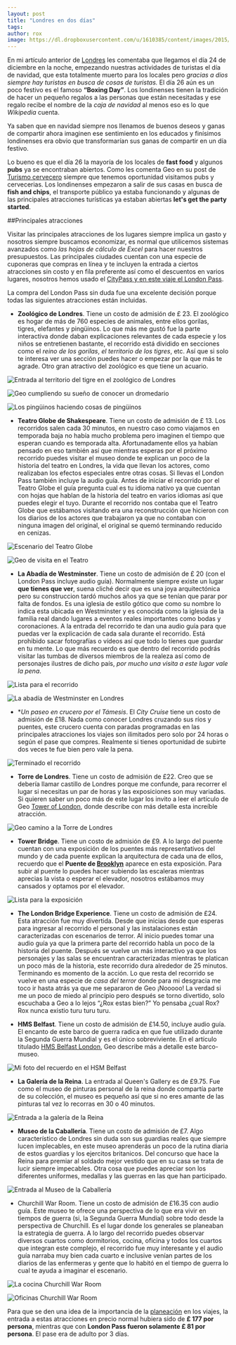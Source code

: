 ```yaml
---
layout: post
title: "Londres en dos días"
tags: 
author: rox
image: https://dl.dropboxusercontent.com/u/1610385/content/images/2015/04/2014-12-27-10-52-38.jpg
---
```

En mi artículo anterior de [Londres](/londres/) les comentaba que llegamos el día 24 de diciembre en la noche, empezando nuestras actividades de turistas el día de navidad, que esta totalmente muerto para los locales pero *gracias a dios siempre hay turistas en busca de cosas de turistas.* El día 26 aún es un poco festivo es el famoso **“Boxing Day”**. Los londinenses tienen la tradición de hacer un pequeño regalos a las personas que están necesitadas y ese regalo recibe el nombre de la *caja de navidad* al menos eso es lo que *Wikipedia* cuenta. 

Ya saben que en navidad siempre nos llenamos de buenos deseos y ganas de compartir ahora imaginen ese sentimiento en los educados y finísimos londinenses era obvio que transformarían sus ganas de compartir en un día festivo.

Lo bueno es que el día 26 la mayoría de los locales de **fast food** y algunos **pubs** ya se encontraban abiertos. Como les comenta Geo en su post de [Turismo cervecero](/turismo-cervecero/) siempre que tenemos oportunidad visitamos pubs y cervecerias. Los londinenses empezaron a salir de sus casas en busca de **fish and chips**, el transporte público ya estaba funcionando y algunas de las principales atracciones turísticas ya estaban abiertas **let's get the party started**. 

##Principales atracciones

Visitar las principales atracciones de los lugares siempre implica un gasto y nosotros siempre buscamos economizar, es normal que utilicemos sistemas avanzados como *las hojas de cálculo de Excel* para hacer nuestros presupuestos. Las principales ciudades cuentan con una especie de cuponeras que compras en línea y te incluyen la entrada a ciertos atracciones sin costo y en fila preferente así como el descuentos en varios lugares, nosotros hemos usado el [CityPass y en este viaje el London Pass](/citypass/). 

La compra del London Pass sin duda fue una excelente decisión porque todas las siguientes atracciones están incluidas.

* **Zoológico de Londres**. Tiene un costo de admisión de £ 23. El zoológico es hogar de más de 760 especies de animales, entre ellos gorilas, tigres, elefantes y pingüinos. Lo que más me gustó fue la parte interactiva donde daban explicaciones relevantes de cada especie y los niños se entretienen bastante, el recorrido está dividido en secciones como el *reino de los gorilas*, *el territorio de los tigres*, etc. Así que si solo te interesa ver una sección puedes hacer o empezar por la que más te agrade. Otro gran atractivo del zoológico es que tiene un acuario.

![Entrada al territorio del tigre en el zoológico de Londres](https://dl.dropboxusercontent.com/u/1610385/content/images/2015/04/2014-12-26-12-53-48.jpg)

![Geo cumpliendo su sueño de conocer un dromedario](https://dl.dropboxusercontent.com/u/1610385/content/images/2015/04/2014-12-26-13-00-36.jpg)

![Los pingüinos haciendo cosas de pingüinos](https://dl.dropboxusercontent.com/u/1610385/content/images/2015/04/2014-12-26-13-18-20.jpg)

* **Teatro Globe de Shakespeare**. Tiene un costo de admisión de £ 13. Los recorridos salen cada 30 minutos, en nuestro caso como viajamos en temporada baja no había mucho problema pero imaginen el tiempo que esperan cuando es temporada alta. Afortunadamente ellos ya habían pensado en eso también así que mientras esperas por el próximo recorrido puedes visitar el museo donde te explican un poco de la historia del teatro en Londres, la vida que llevan los actores, como realizaban los efectos especiales entre otras cosas. Si llevas el London Pass también incluye la audio guía.  Antes de iniciar el recorrido por el Teatro Globe el guía pregunta cual es tu idioma nativo ya que cuentan con hojas que hablan de la historia del teatro en varios idiomas así que puedes elegir el tuyo. Durante el recorrido nos contaba que el Teatro Globe que estábamos visitando era una reconstrucción que hicieron con los diarios de los actores que trabajaron ya que no contaban con ninguna imagen del original, el original se quemó terminando reducido en cenizas. 

![Escenario del Teatro Globe](https://dl.dropboxusercontent.com/u/1610385/content/images/2015/04/2014-12-26-16-10-46.jpg)

![Geo de visita en el Teatro](https://dl.dropboxusercontent.com/u/1610385/content/images/2015/04/2014-12-26-16-18-30.jpg)

* **La Abadía de Westminster**. Tiene un costo de admisión de £ 20 (con el London Pass incluye audio guía). Normalmente siempre existe un lugar **que tienes que ver**, suena cliché decir que es una joya arquitectónica pero su construccion tardó muchos años ya que se tenían que parar por falta de fondos. Es una iglesia de estilo gótico que como su nombre lo indica esta ubicada en Westminster y es conocida como la iglesia de la familia real dando lugares a eventos reales importantes como bodas y coronaciones. A la entrada del recorrido te dan una audio guía para que puedas ver la explicación de cada sala durante el recorrido. Está prohibido sacar fotografías o vídeos así que todo lo tienes que guardar en tu mente. Lo que más recuerdo es que dentro del recorrido podrás visitar las tumbas de diversos miembros de la realeza así como de personajes ilustres de dicho país, *por mucho una visita a este lugar vale la pena*.

![Lista para el recorrido](https://dl.dropboxusercontent.com/u/1610385/content/images/2015/04/2014-12-25-15-57-58.jpg)

![La abadía de Westminster en Londres](https://dl.dropboxusercontent.com/u/1610385/content/images/2015/04/2014-12-25-15-54-30.jpg)

* **Un paseo en crucero por el Támesis*. El *City Cruise* tiene un costo de admisión de £18. Nada como conocer Londres cruzando sus ríos y puentes, este crucero cuenta con paradas programadas en las principales atracciones los viajes son ilimitados pero solo por 24 horas o según el pase que compres. Realmente si tienes oportunidad de subirte dos veces te fue bien pero vale la pena.

![Terminado el recorrido](https://dl.dropboxusercontent.com/u/1610385/content/images/2015/04/2014-12-27-10-52-58.jpg)
 
* **Torre de Londres**. Tiene un costo de admisión de £22. Creo que se debería llamar castillo de Londres porque me confunde, para recorrer el lugar si necesitas un par de horas y las exposiciones son muy variadas. Si quieren saber un poco más de este lugar los invito a leer el artículo de Geo [Tower of London](/tower-of-london/), donde describe con más detalle esta increíble atracción.

![ Geo camino a la Torre de Londres](https://dl.dropboxusercontent.com/u/1610385/content/images/2015/04/2014-12-27-11-04-09.jpg)

* **Tower Bridge**. Tiene un costo de admisión de £9. A lo largo del puente cuentan con una exposición de los puentes más representativos del mundo y de cada puente explican la arquitectura de cada una de ellos, recuerdo que el **Puente de [Brooklyn](/tag/new-york)** aparece en esta exposición. Para subir al puente lo puedes hacer subiendo las escaleras mientras aprecias la vista o esperar el elevador, nosotros estábamos muy cansados y optamos por el elevador.

![Lista para la exposición](https://dl.dropboxusercontent.com/u/1610385/content/images/2015/04/2014-12-27-12-49-04.jpg)

* **The London Bridge Experience**. Tiene un costo de admisión de £24. Esta atracción fue muy divertida. Desde que inicias desde que esperas para ingresar al recorrido el personal y las instalaciones están caracterizadas con escenarios de terror. Al inicio puedes tomar una audio guía ya que la primera parte del recorrido habla un poco de la historia del puente. Después se vuelve un más interactivo ya que los personajes y las salas se encuentran caracterizadas mientras te platican un poco más de la historia, este recorrido dura alrededor de 25 minutos. Terminando es momento de la acción. Lo que resta del recorrido se vuelve en una especie de *casa del terror* donde para mi desgracia me toco ir hasta atrás ya que me separaron de Geo ¡Nooooo! La verdad si me un poco de miedo al principio pero después se torno divertido, solo escuchaba a Geo a lo lejos “¿Rox estas bien?” Yo pensaba ¿cual Rox? Rox nunca existio turu turu turu.

* **HMS Belfast**. Tiene un costo de admisión de £14.50, incluye audio guía. El encanto de este barco de guerra radica en que fue utilizado durante la Segunda Guerra Mundial y es el único sobreviviente. En el artículo titulado [HMS Belfast London](/hms-belfast/), Geo describe más a detalle este barco-museo.

![Mi foto del recuerdo en el HSM Belfast](https://dl.dropboxusercontent.com/u/1610385/content/images/2015/04/2014-12-27-13-24-42.jpg)

* **La Galería de la Reina**. La entrada al Queen's Gallery es de £9.75. Fue como el museo de pinturas personal de la reina donde compartía parte de su colección, el museo es pequeño así que si no eres amante de las pinturas tal vez lo recorras en 30 o 40 minutos.

![Entrada a la galería de la Reina](https://dl.dropboxusercontent.com/u/1610385/content/images/2015/04/2014-12-28-10-59-54.jpg)

* **Museo de la Caballería**. Tiene un costo de admisión de £7. Algo característico de Londres sin duda son sus guardias reales que siempre lucen implecables, en este museo aprenderás un poco de la rutina diaria de estos guardias y los ejercitos britanicos. Del concurso que hace la Reina para premiar al soldado mejor vestido que en su casa se trata de lucir siempre impecables. Otra cosa que puedes apreciar son los diferentes uniformes, medallas y las guerras en las que han participado.

![Entrada al Museo de la Caballería](https://dl.dropboxusercontent.com/u/1610385/content/images/2015/04/2014-12-28-10-14-37-PANO.jpg)

* Churchill War Room. Tiene un costo de admisión de £16.35 con audio guía. Este museo te ofrece una perspectiva de lo que era vivir en tiempos de guerra (si, la Segunda Guerra Mundial) sobre todo desde la perspectiva de Churchill. Es el lugar donde los generales se planeaban la estrategia de guerra. A lo largo del recorrido puedes observar diversos cuartos como dormitorios, cocina, oficina y todos los cuartos que integran este complejo, el recorrido fue muy interesante y el audio guía narraba muy bien cada cuarto e inclusive venían partes de los diarios de las enfermeras y gente que lo habitó en el tiempo de guerra lo cual te ayuda a imaginar el escenario.

![La cocina Churchill War Room](https://dl.dropboxusercontent.com/u/1610385/content/images/2015/04/2014-12-28-09-48-25.jpg)

![Oficinas Churchill War Room](https://dl.dropboxusercontent.com/u/1610385/content/images/2015/04/2014-12-28-09-59-51.jpg)

Para que se den una idea de la importancia de la [planeación](/tag/planes/) en los viajes, la entrada a estas atracciones en precio normal hubiera sido de **£ 177 por persona**, mientras que con  **London Pass fueron solamente £ 81 por persona**. El pase era de adulto por 3 días. 
